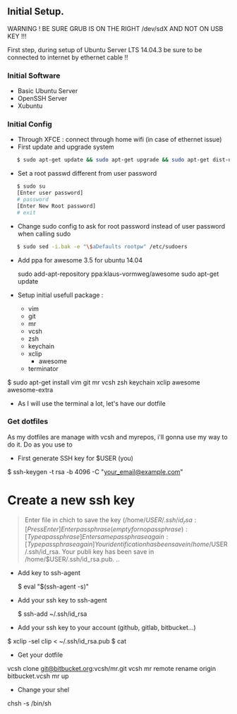 ## Initial Setup.

WARNING ! BE SURE GRUB IS ON THE RIGHT /dev/sdX AND NOT ON USB KEY !!!

First step, during setup of Ubuntu Server LTS 14.04.3 be sure to be connected to internet by ethernet cable !!

### Initial Software

   * Basic Ubuntu Server
   * OpenSSH Server
   * Xubuntu

### Initial Config

   * Through XFCE : connect through home wifi (in case of ethernet issue)
   * First update and upgrade system

```bash
   $ sudo apt-get update && sudo apt-get upgrade && sudo apt-get dist-upgrade 
```

   * Set a root passwd different from user password

```bash
   $ sudo su
   [Enter user password]
   # password
   [Enter New Root password]
   # exit
```

  * Change sudo config to ask for root password instead of user password when calling sudo

```bash
   $ sudo sed -i.bak -e "\$aDefaults rootpw" /etc/sudoers
```

  * Add ppa for awesome 3.5 for ubuntu 14.04

    sudo add-apt-repository ppa:klaus-vormweg/awesome
    sudo apt-get update

  * Setup initial usefull package : 
	* vim 
	* git
	* mr
	* vcsh
	* zsh 
	* keychain
  	* xclip
    	* awesome
	* terminator

   $ sudo apt-get install vim git mr vcsh zsh keychain xclip awesome awesome-extra

  * As I will use the terminal a lot, let's have our dotfile

### Get dotfiles

  As my dotfiles are manage with vcsh and myrepos, i'll gonna use my way to do it.
  Do as you use to

  * First generate SSH key for $USER (you) 

   $ ssh-keygen -t rsa -b 4096 -C "your_email@example.com"
   # Create a new ssh key
   > Enter file in chich to save the key (/home/$USER/.ssh/id_rsa : [Press Enter]
   > Enter passphrase (empty for no passphrase) : [Type a passphrase]
   > Enter same passphrase again : [Type passphrase again]
   > Your identification has been save in /home/$USER/.ssh/id_rsa.
   > Your publi key has been save in /home/$USER/.ssh/id_rsa.pub.
   > ..
   
 * Add key to ssh-agent
   
   $ eval "$(ssh-agent -s)"

 * Add your ssh key to ssh-agent
 
   $ ssh-add ~/.ssh/id_rsa

  * Add your ssh key to your account (github, gitlab, bitbucket...)

   $ xclip -sel clip < ~/.ssh/id_rsa.pub
   $  cat 

  * Get your dotfile 

   vcsh clone git@bitbucket.org:vcsh/mr.git 
   vcsh mr remote rename origin bitbucket.vcsh
   mr up

  * Change your shel

   chsh -s /bin/sh 
